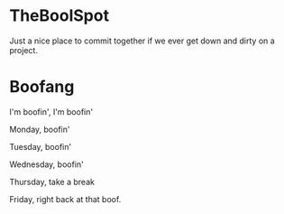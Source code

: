 # TheBoolSpot
Just a nice place to commit together if we ever get down and dirty on a project.


# Boofang
I'm boofin', I'm boofin'

Monday, boofin'

Tuesday, boofin'

Wednesday, boofin'

Thursday, take a break

Friday, right back at that boof.


